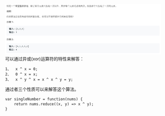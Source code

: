 ![](https://raw.githubusercontent.com/MuRongJs/learningNotes/master/images/appear_onec_num.jpeg)
可以通过异或(xor)运算符的特性来解答：

    1、  x ^ x = 0;
    2、  0 ^ x = x;
    3、  x ^ y ^ x = x ^ x ^ y = y;

通过者三个性质可以来解答这个算法。
```$xslt
var singleNumber = function(nums) {
    return nums.reduce((x, y) => x ^ y);
}
```